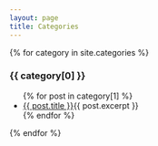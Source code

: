 ```yaml
---
layout: page
title: Categories
---
```


{% for category in site.categories %}
  <h3>{{ category[0] }}</h3>
  <ul>
    {% for post in category[1] %}
      <li><a href="{{ post.url }}">{{ post.title }}</a>{{ post.excerpt }}</li>
    {% endfor %}
  </ul>
{% endfor %}


